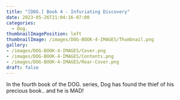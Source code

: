 ```yaml
---
title: "[DOG.] Book 4 - Infuriating Discovery"
date: 2023-05-26T21:04:16-07:00
categories:
  - Dog.
thumbnailImagePosition: left
thumbnailImage: /images/DOG-BOOK-4-IMAGES/Thumbnail.png
gallery: 
- /images/DOG-BOOK-4-IMAGES/Cover.png
- /images/DOG-BOOK-4-IMAGES/Contents.png
- /images/DOG-BOOK-4-IMAGES/Rear-Cover.png
draft: false
---
```

In the fourth book of the DOG. series, Dog has found the thief of his precious book.. and he is MAD!